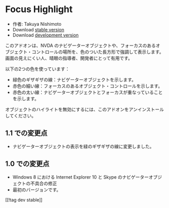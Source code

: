 # Focus Highlight #

* 作者: Takuya Nishimoto
* Download [stable version][2]
* Download [development version][1]

このアドオンは、NVDA
のナビゲーターオブジェクトや、フォーカスのあるオブジェクト・コントロールの場所を、色のついた長方形で強調して表示します。画面の見えにくい人、晴眼の指導者、開発者にとって有用です。

以下の2つの色を使っています：

* 緑色のギザギザの線：ナビゲーターオブジェクトを示します。
* 赤色の細い線：フォーカスのあるオブジェクト・コントロールを示します。
* 赤色の太い線：ナビゲーターオブジェクトとフォーカスが重なっていることを示します。

オブジェクトのハイライトを無効にするには、このアドオンをアンインストールしてください。

## 1.1 での変更点 ##

* ナビゲーターオブジェクトの表示を緑のギザギザの線に変更しました。

## 1.0 での変更点 ##

* Windows 8 における Internet Explorer 10 と Skype のナビゲーターオブジェクトの不具合の修正
* 最初のバージョンです。

[[!tag dev stable]]

[1]: http://addons.nvda-project.org/files/get.php?file=fh-dev

[2]: http://addons.nvda-project.org/files/get.php?file=fh
